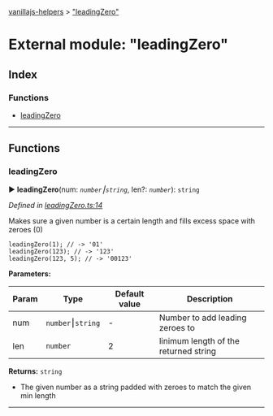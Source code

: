 [vanillajs-helpers](../README.md) > ["leadingZero"](../modules/_leadingzero_.md)



# External module: "leadingZero"

## Index

### Functions

* [leadingZero](_leadingzero_.md#leadingzero)



---
## Functions
<a id="leadingzero"></a>

###  leadingZero

► **leadingZero**(num: *`number`⎮`string`*, len?: *`number`*): `string`



*Defined in [leadingZero.ts:14](https://github.com/Tokimon/vanillajs-helpers/blob/d7b5019/leadingZero.ts#L14)*



Makes sure a given number is a certain length and fills excess space with zeroes (0)

    leadingZero(1); // -> '01'
    leadingZero(123); // -> '123'
    leadingZero(123, 5); // -> '00123'


**Parameters:**

| Param | Type | Default value | Description |
| ------ | ------ | ------ | ------ |
| num | `number`⎮`string`  | - |   Number to add leading zeroes to |
| len | `number`  | 2 |   linimum length of the returned string |





**Returns:** `string`
- The given number as a string padded with zeroes to match the given min length






___


